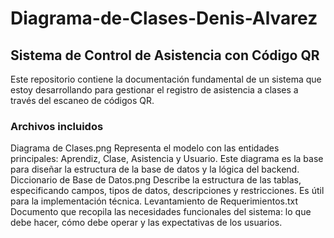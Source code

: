 # Diagrama-de-Clases-Denis-Alvarez
## Sistema de Control de Asistencia con Código QR

Este repositorio contiene la documentación fundamental de un sistema que estoy desarrollando para gestionar el registro de asistencia a clases a través del escaneo de códigos QR.

### Archivos incluidos
Diagrama de Clases.png
Representa el modelo con las entidades principales: Aprendiz, Clase, Asistencia y Usuario. Este diagrama es la base para diseñar la estructura de la base de datos y la lógica del backend.
Diccionario de Base de Datos.png
Describe la estructura de las tablas, especificando campos, tipos de datos, descripciones y restricciones. Es útil para la implementación técnica.
Levantamiento de Requerimientos.txt
Documento que recopila las necesidades funcionales del sistema: lo que debe hacer, cómo debe operar y las expectativas de los usuarios.

